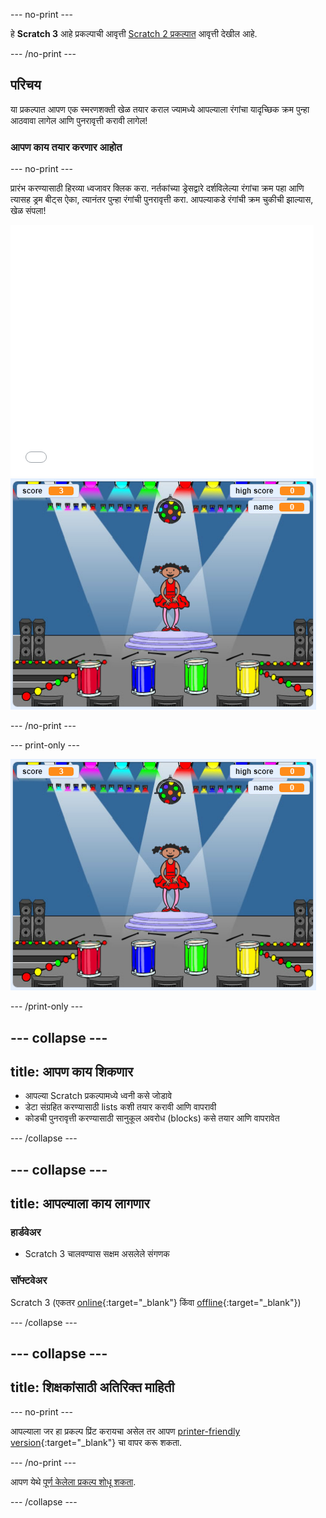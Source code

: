 \--- no-print \---

हे **Scratch 3** आहे प्रकल्पाची आवृत्ती [Scratch 2 प्रकल्पात](https://projects.raspberrypi.org/en/projects/memory-scratch2) आवृत्ती देखील आहे.

\--- /no-print \---

## परिचय

या प्रकल्पात आपण एक स्मरणशक्ती खेळ तयार कराल ज्यामध्ये आपल्याला रंगांचा यादृच्छिक क्रम पुन्हा आठवावा लागेल आणि पुनरावृत्ती करावी लागेल!

### आपण काय तयार करणार आहोत

\--- no-print \---

प्रारंभ करण्यासाठी हिरव्या ध्वजावर क्लिक करा. नर्तकांच्या ड्रेसद्वारे दर्शविलेल्या रंगांचा क्रम पहा आणि त्यासह ड्रम बीट्स ऐका, त्यानंतर पुन्हा रंगांची पुनरावृत्ती करा. आपल्याकडे रंगांची क्रम चुकीची झाल्यास, खेळ संपला!

<div class="scratch-preview">
  <iframe allowtransparency="true" width="485" height="402" src="//scratch.mit.edu/projects/embed/284452634/?autostart=false" frameborder="0" allowfullscreen scrolling="no" mark="crwd-mark"></iframe> <img src="images/screenshot.png" />
</div>

\--- /no-print \---

\--- print-only \---

![समाप्त खेळाचा स्क्रीनशॉट](images/screenshot.png)

\--- /print-only \---

## \--- collapse \---

## title: आपण काय शिकणार

+ आपल्या Scratch प्रकल्पामध्ये ध्वनी कसे जोडावे
+ डेटा संग्रहित करण्यासाठी lists कशी तयार करावी आणि वापरावी
+ कोडची पुनरावृत्ती करण्यासाठी सानुकूल अवरोध (blocks) कसे तयार आणि वापरावेत

\--- /collapse \---

## \--- collapse \---

## title: आपल्याला काय लागणार

### हार्डवेअर

+ Scratch 3 चालवण्यास सक्षम असलेले संगणक

### सॉफ्टवेअर

Scratch 3 (एकतर [online](https://rpf.io/scratchon){:target="_blank"} किंवा [offline](https://rpf.io/scratchoff){:target="_blank"})

\--- /collapse \---

## \--- collapse \---

## title: शिक्षकांसाठी अतिरिक्त माहिती

\--- no-print \---

आपल्याला जर हा प्रकल्प प्रिंट करायचा असेल तर आपण [printer-friendly version](https://projects.raspberrypi.org/en/projects/memory/print){:target="_blank"} चा वापर करू शकता.

\--- /no-print \---

आपण येथे [पूर्ण केलेला प्रकल्प शोधू शकता](http://rpf.io/p/en/memory-get).

\--- /collapse \---